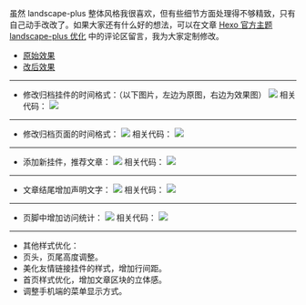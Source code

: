 虽然 landscape-plus 整体风格我很喜欢，但有些细节方面处理得不够精致，只有自己动手改改了。如果大家还有什么好的想法，可以在文章 [Hexo 官方主题 landscape-plus 优化](http://shijiajie.com/2015/08/29/hexo-theme-landscape-plus-optimize/) 中的评论区留言，我为大家定制修改。

- [原始效果](http://jasonxiang.com/landscape-plus/)
- [改后效果](http://shijiajie.com)

--- 

- 修改归档挂件的时间格式：（以下图片，左边为原图，右边为效果图）
  ![](http://7xkhp9.com1.z0.glb.clouddn.com/blog/hexo-theme-landscape-plus-optimize/1.png)
  相关代码：
  ![](http://7xkhp9.com1.z0.glb.clouddn.com/blog/hexo-theme-landscape-plus-optimize/2.png)
  
<!-- more --> 

---

- 修改归档页面的时间格式：
  ![](http://7xkhp9.com1.z0.glb.clouddn.com/blog/hexo-theme-landscape-plus-optimize/3.png)
  相关代码：
  ![](http://7xkhp9.com1.z0.glb.clouddn.com/blog/hexo-theme-landscape-plus-optimize/4.png)
  
---
  
- 添加新挂件，推荐文章：
  ![](http://7xkhp9.com1.z0.glb.clouddn.com/blog/hexo-theme-landscape-plus-optimize/5.png)
  相关代码：
  ![](http://7xkhp9.com1.z0.glb.clouddn.com/blog/hexo-theme-landscape-plus-optimize/6.png)

---

- 文章结尾增加声明文字：
  ![](http://7xkhp9.com1.z0.glb.clouddn.com/blog/hexo-theme-landscape-plus-optimize/7.png)
  相关代码：
  ![](http://7xkhp9.com1.z0.glb.clouddn.com/blog/hexo-theme-landscape-plus-optimize/8.png)

---

- 页脚中增加访问统计：
  ![](http://7xkhp9.com1.z0.glb.clouddn.com/blog/hexo-theme-landscape-plus-optimize/9.png)
  相关代码：
  ![](http://7xkhp9.com1.z0.glb.clouddn.com/blog/hexo-theme-landscape-plus-optimize/10.png)

---

- 其他样式优化：
 - 页头，页尾高度调整。
 - 美化友情链接挂件的样式，增加行间距。
 - 首页样式优化，增加文章区块的立体感。
 - 调整手机端的菜单显示方式。

